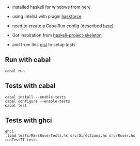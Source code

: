 * installed haskell for windows from [here](https://www.haskell.org/platform/windows.html)
* using IntelliJ with plugin [haskforce](https://github.com/carymrobbins/intellij-haskforce)
* need to create a CabalRun config (described [here](https://github.com/carymrobbins/intellij-haskforce/issues/240))

* Got inspiration from [haskell-project-skeleton](http://taylor.fausak.me/2014/03/04/haskeleton-a-haskell-project-skeleton/)
* and from this [gist](https://gist.github.com/Risto-Stevcev/a9798abc898fba99235b) to setup tests

## Run with cabal

    cabal run

## Tests with cabal

    cabal install --enable-tests
    cabal configure --enable-tests
    cabal test

## Tests with ghci
    
    ghci
    :load tests/MarsRoverTests.hs src/Directions.hs src/Rover.hs
    runTestTT tests
